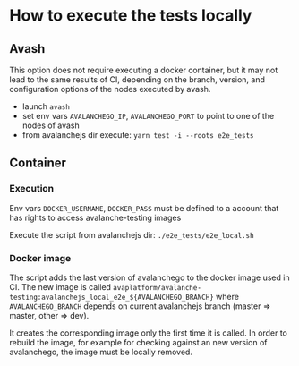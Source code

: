 # How to execute the tests locally

## Avash

This option does not require executing a docker container, but it may not lead to the same results of CI,
depending on the branch, version, and configuration options of the nodes executed by avash.

- launch `avash`
- set env vars `AVALANCHEGO_IP`, `AVALANCHEGO_PORT` to point to one of the nodes of avash
- from avalanchejs dir execute: `yarn test -i --roots e2e_tests`

## Container

### Execution

Env vars `DOCKER_USERNAME`, `DOCKER_PASS` must be defined to a account that has rights to access avalanche-testing images

Execute the script from avalanchejs dir: `./e2e_tests/e2e_local.sh`

### Docker image

The script adds the last version of avalanchego to the docker image used in CI. The new image is called
`avaplatform/avalanche-testing:avalanchejs_local_e2e_${AVALANCHEGO_BRANCH}` where `AVALANCHEGO_BRANCH` 
depends on current avalanchejs branch (master => master, other => dev).

It creates the corresponding image only the first time it is called. In order to rebuild the image,
for example for checking against an new version of avalanchego, the image must be locally removed.

